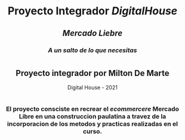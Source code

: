 # <h1 align="center"><strong>Proyecto Integrador <em>DigitalHouse</em></strong></h1>


 <h2 align="center"><em>Mercado Liebre</em></h2>

 <h3 align="center"><em>A un salto de lo que necesitas</em></h3>

#

<h2 align="center">Proyecto integrador por Milton De Marte</h2>
<p align="center">Digital House - 2021</p>

#

<h3 align="center">El proyecto consciste en recrear el <em>ecommercere</em> <strong>Mercado Libre</strong> en una construccion paulatina a travez de la incorporacion de los metodos y practicas realizadas en el curso.</h3>
